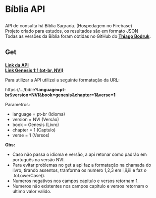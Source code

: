 # Bíblia API<p>

API de consulta há Bíblia Sagrada. (Hospedagem no Firebase)<br />
Projeto criado para estudos, os resultados são em formato JSON<br />
Todas as versões da Bíblia foram obtidas no GitHub do [__Thiago Bodruk__](https://github.com/thiagobodruk).<br /><p>

## Get<p>

[__Link da API__](http://us-central1-bibleapi-kll.cloudfunctions.net/bible)<br />
[__Link Genesis 1:1 (pt-br, NVI)__](https://us-central1-bibleapi-kll.cloudfunctions.net/bible?book=genesis&chapter=1&verse=1)<br /><p>

Para utilizar a API utilizei a seguinte formatação da URL:<br /><p>

https://.../bible?__language=pt-br__&__version=NVI__&__book=genesis__&__chapter=1&verse=1__<br /><p>

Parametros:<br /><p>

- language  = pt-br     (Idioma)
- version   = NVI       (Versão)
- book      = Genesis   (Livro)
- chapter   = 1         (Captulo)
- verse     = 1         (Versos)

__Obs:__   
 - Caso não passa o idioma e versão, a api retonar como padrão em português na versão NVI.<br />
- Para evitar problemas no get a api faz a formatação na chamada do livro, tirando assentos, tranforma os numero 1,2,3 em i,ii,iii e faz o .toLowerCase().<br />
- Numeros negativos nos campos capitulo e versos retornam 1.<br />
- Numeros não existentes nos campos capitulo e versos retornam o ultimo valor valido.<br />
